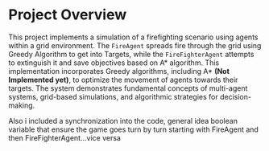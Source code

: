 #  Project Overview

This project implements a simulation of a firefighting scenario using agents within a grid environment. The `FireAgent` spreads fire through the grid using Greedy Algorithm to get into Targets, while the `FireFighterAgent` attempts to extinguish it and save objectives based on A* algorithm. This implementation incorporates Greedy algorithms, including A* **(Not Implemented yet)**, to optimize the movement of agents towards their targets. The system demonstrates fundamental concepts of multi-agent systems, grid-based simulations, and algorithmic strategies for decision-making.

Also i included a synchronization into the code, general idea boolean variable that ensure the game goes turn by turn starting with FireAgent and then FireFighterAgent...vice versa
